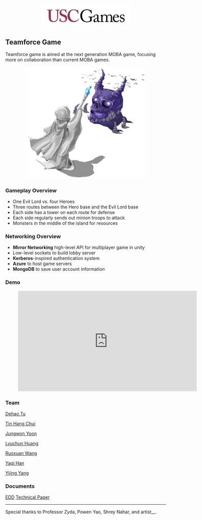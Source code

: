 

<p align="center">
  <img src="./links/USC-Games.png"  width="280" />
</p>

## Teamforce Game

Teamforce game is aimed at the next generation MOBA game, focusing more on collaboration than current MOBA games.
<p align="center">
  <img src="./links/img.png"  width="380" />
</p>



### Gameplay Overview

- One Evil Lord vs. four Heroes
- Three routes between the Hero base and the Evil Lord base 
- Each side has a tower on each route for defense
- Each side regularly sends out minion troops to attack
- Monsters in the middle of the island for resources

### Networking Overview

- **Mirror Networking** high-level API for multiplayer game in unity
- Low-level sockets to build lobby server
- **Kerberos**-inspired authentication system
- **Azure** to host game servers
- **MongoDB** to save user account information

### Demo
<figure class="video_container">
<iframe width="560" height="315" src="https://www.youtube.com/embed/sacSEKXDhgI" title="YouTube video player" frameborder="0" allow="accelerometer; autoplay; clipboard-write; encrypted-media; gyroscope; picture-in-picture" allowfullscreen></iframe>
</figure>

### Team

[Dehao Tu](https://www.linkedin.com/in/dehaotu/)

[Tin Hang Chui](https://www.linkedin.com/in/tin-hang-chui/)

[Jungwon Yoon](https://www.linkedin.com/in/foggyoon/)

[Lyuchun Huang](https://www.linkedin.com/in/lyuchun-huang/)

[Ruoxuan Wang](https://www.linkedin.com/in/ruoxuan-wang-311917a1/)

[Yaqi Han](https://www.linkedin.com/in/yaqihan/)

[Yijing Yang](https://www.linkedin.com/in/yijing-yang-02377317b/)

### Documents
[EDD]()
[Technical Paper]()

---

Special thanks to Professor Zyda, Powen Yao, Shrey Nahar, and artist__.





